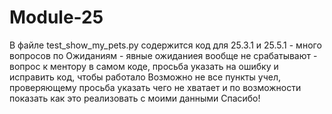 # Module-25
В файле test_show_my_pets.py  содержится код для 25.3.1 и 25.5.1  - много вопросов по Ожиданиям - явные ожиданиея вообще не срабатывают - вопрос к ментору в самом коде, просьба указать на ошибку и исправить код, чтобы работало
Возможно не все пункты учел, проверяющему просьба указать чего не хватает и по возможности показать как это реализовать с моими данными
Спасибо!
